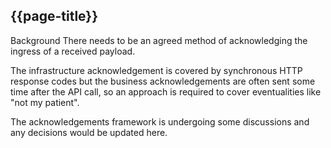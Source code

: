 ## {{page-title}}

Background
There needs to be an agreed method of acknowledging the ingress of a received payload.

The infrastructure acknowledgement is covered by synchronous HTTP response codes but the business acknowledgements are often sent some time after the API call, so an approach is required to cover eventualities like "not my patient".

The acknowledgements framework is undergoing some discussions and any decisions would be updated here.
